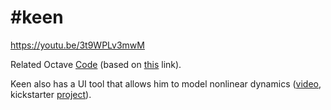 # #keen

https://youtu.be/3t9WPLv3mwM

Related Octave [Code](minsky-keen-octave.zip) (based on [this](https://warwick.ac.uk/fac/soc/economics/current/modules/rm/notes1/research_methods_matlab_3.pdf) link).

Keen also has a UI tool that allows him to model nonlinear dynamics
([video](https://youtu.be/mUt0wiPZaQI?t=2161), kickstarter [project](https://www.kickstarter.com/projects/2123355930/minsky-reforming-economics-with-visual-monetary-mo)). 












